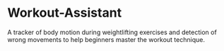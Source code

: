 # Workout-Assistant
A tracker of body motion during weightlifting exercises and detection of wrong movements to help beginners master the workout technique.
